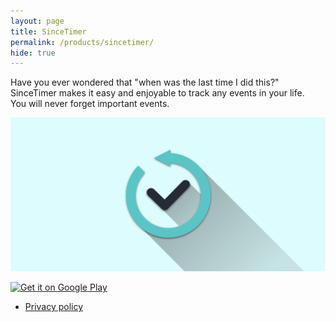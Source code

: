 ```yaml
---
layout: page
title: SinceTimer
permalink: /products/sincetimer/
hide: true
---
```


Have you ever wondered that "when was the last time I did this?"  
SinceTimer makes it easy and enjoyable to track any events in your life.  
You will never forget important events.


![feature](/assets/img/products/sincetimer/feature.png)

<a href='https://play.google.com/store/apps/details?id=com.codingfeline.sincetimer&pcampaignid=MKT-Other-global-all-co-prtnr-py-PartBadge-Mar2515-1'><img alt='Get it on Google Play' src='https://play.google.com/intl/en_us/badges/images/generic/en_badge_web_generic.png' width="200" style="padding: 0;"/></a>

- [Privacy policy](/products/sincetimer/privacy-policy/)
